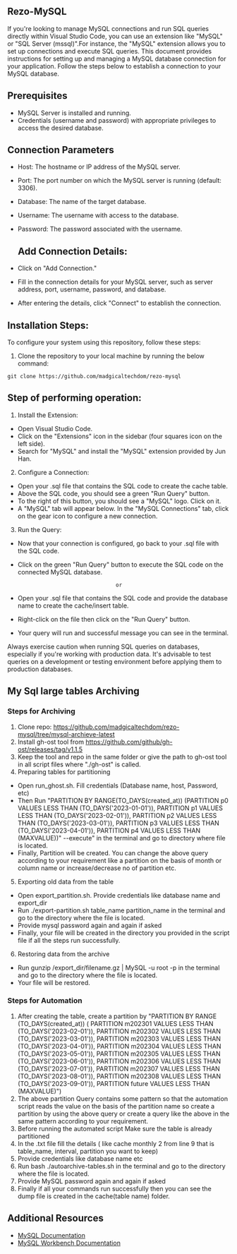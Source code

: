 ## Rezo-MySQL
If you're looking to manage MySQL connections and run SQL queries directly within Visual Studio Code, you can use an extension like "MySQL" or "SQL Server (mssql)".For instance, the "MySQL" extension allows you to set up connections and execute SQL queries. 
This document provides instructions for setting up and managing a MySQL database connection for your application. Follow the steps below to establish a connection to your MySQL database.

## Prerequisites
- MySQL Server is installed and running.
- Credentials (username and password) with appropriate privileges to access the desired database.

## Connection Parameters
- Host: The hostname or IP address of the MySQL server.
- Port: The port number on which the MySQL server is running (default: 3306).
- Database: The name of the target database.
- Username: The username with access to the database.
- Password: The password associated with the username.

  ## Add Connection Details:

- Click on "Add Connection."
- Fill in the connection details for your MySQL server, such as server address, port, username, password, and database.
- After entering the details, click "Connect" to establish the connection.
## Installation Steps:
To configure your system using this repository, follow these steps:


1. Clone the repository to your local machine by running the below command:

```
git clone https://github.com/madgicaltechdom/rezo-mysql
```
## Step of performing operation:

 1. Install the Extension:

- Open Visual Studio Code.
- Click on the "Extensions" icon in the sidebar (four squares icon on the left side).
- Search for "MySQL" and install the "MySQL" extension provided by Jun Han.
  
 2. Configure a Connection:

- Open your .sql file that contains the SQL code to create the cache table.
- Above the SQL code, you should see a green "Run Query" button.
- To the right of this button, you should see a "MySQL" logo. Click on it.
- A "MySQL" tab will appear below. In the "MySQL Connections" tab, click on the gear icon to configure a new connection.

 3. Run the Query:

- Now that your connection is configured, go back to your .sql file with the SQL code.
- Click on the green "Run Query" button to execute the SQL code on the connected MySQL database.

                                     or
- Open your .sql file that contains the SQL code and provide the database name to create the cache/insert table.
- Right-click on the file then click on the "Run Query" button.
- Your query will run and successful message you can see in the terminal.

Always exercise caution when running SQL queries on databases, especially if you're working with production data. It's advisable to test queries on a development or testing environment before applying them to production databases.

## My Sql large tables Archiving
### Steps for Archiving 
1. Clone repo: https://github.com/madgicaltechdom/rezo-mysql/tree/mysql-archieve-latest
2. Install gh-ost tool from https://github.com/github/gh-ost/releases/tag/v1.1.5
3. Keep the tool and repo in the same folder or give the path to gh-ost tool in all script files where "./gh-ost" is called.
4. Preparing tables for partitioning
- Open run_ghost.sh. Fill credentials (Database name, host, Password, etc)
- Then Run "PARTITION BY RANGE(TO_DAYS(created_at)) (PARTITION p0 VALUES LESS THAN (TO_DAYS('2023-01-01')), PARTITION p1 VALUES LESS THAN (TO_DAYS('2023-02-01')), PARTITION p2 VALUES LESS THAN (TO_DAYS('2023-03-01')), PARTITION p3 VALUES LESS THAN (TO_DAYS('2023-04-01')), PARTITION p4 VALUES LESS THAN (MAXVALUE))" --execute" in the terminal and go to directory where file is located.
- Finally, Partition will be created. You can change the above query according to your requirement like a partition on the basis of month or column name or increase/decrease no of partition etc.
5. Exporting old data from the table
- Open export_partition.sh. Provide credentials like database name and export_dir
- Run ./export-partition.sh table_name partition_name in the terminal and go to the directory where the file is located.
- Provide mysql password again and again if asked
- Finally, your file will be created in the directory you provided in the script file if all the steps run successfully.
6. Restoring data from the archive
- Run gunzip /export_dir/filename.gz | MySQL -u root -p in the terminal and go to the directory where the file is located.
- Your file will be restored.
### Steps for Automation
1. After creating the table, create a partition by "PARTITION BY RANGE (TO_DAYS(created_at)) (
PARTITION m202301 VALUES LESS THAN (TO_DAYS('2023-02-01')),
PARTITION m202302 VALUES LESS THAN (TO_DAYS('2023-03-01')),
PARTITION m202303 VALUES LESS THAN (TO_DAYS('2023-04-01')),
PARTITION m202304 VALUES LESS THAN (TO_DAYS('2023-05-01')),
PARTITION m202305 VALUES LESS THAN (TO_DAYS('2023-06-01')),
PARTITION m202306 VALUES LESS THAN (TO_DAYS('2023-07-01')),
PARTITION m202307 VALUES LESS THAN (TO_DAYS('2023-08-01')),
PARTITION m202308 VALUES LESS THAN (TO_DAYS('2023-09-01')),
PARTITION future VALUES LESS THAN (MAXVALUE)")
2. The above partition Query contains some pattern so that the automation script reads the value on the basis of the partition name so create a partition by using the above query or create a query like the above in the same pattern according to your requirement.
3. Before running the automated script Make sure the table is already partitioned
4. In the .txt file fill the details ( like cache monthly 2  from line 9 that is table_name, interval, partition you want to keep)
5. Provide credentials like database name etc
6. Run bash ./autoarchive-tables.sh in the terminal and go to the directory where the file is located.
7. Provide MySQL password again and again if asked
8. Finally if all your commands run successfully then you can see the dump file is created in the cache(table name) folder.
## Additional Resources
- [MySQL Documentation](https://dev.mysql.com/doc/)
- [MySQL Workbench Documentation](https://dev.mysql.com/doc/workbench/en/)
